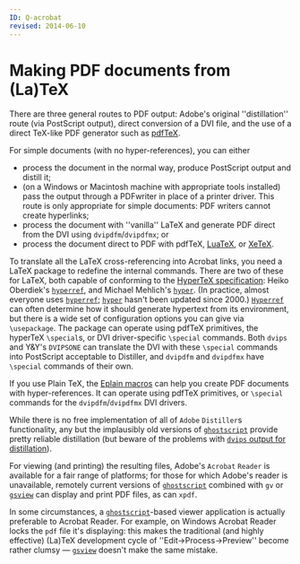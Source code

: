 ```yaml
---
ID: Q-acrobat
revised: 2014-06-10
---
```

# Making PDF documents from (La)TeX

There are three general routes to PDF output: Adobe's original
''distillation'' route (via PostScript output), direct conversion of a
DVI file, and the use of a direct TeX-like PDF
generator such as [pdfTeX](FAQ-whatpdftex.md).

For simple documents (with no hyper-references), you can either
  

-  process the document in the normal way, produce PostScript
    output and distill it;
-  (on a Windows or Macintosh machine with appropriate
    tools installed) pass the output through a PDFwriter in place
    of a printer driver.  This route is only appropriate for simple
    documents: PDF writers cannot create hyperlinks;
-  process the document with ''vanilla'' LaTeX and generate PDF
    direct from the DVI using `dvipdfm`/`dvipdfmx`; or 
-  process the document direct to PDF with pdfTeX,
    [LuaTeX](FAQ-luatex.md), or [XeTeX](FAQ-xetex.md).

To translate all the LaTeX cross-referencing into Acrobat
links, you need a LaTeX package to redefine
the internal commands.  There are two of these for LaTeX, both
capable of conforming to the
[HyperTeX specification](FAQ-hyper.md):
Heiko Oberdiek's [`hyperref`](https://ctan.org/pkg/hyperref), and Michael Mehlich's
[`hyper`](https://ctan.org/pkg/hyper).  (In practice, almost everyone uses
[`hyperref`](https://ctan.org/pkg/hyperref); [`hyper`](https://ctan.org/pkg/hyper) hasn't been updated since 2000.)
[`Hyperref`](https://ctan.org/pkg/Hyperref) can often determine how it should generate
hypertext from its environment, but there is a wide set of
configuration options you can give via `\usepackage`.  The package
can operate using pdfTeX primitives, the hyperTeX
`\special`s, or DVI driver-specific `\special` commands.
Both `dvips` and Y&Y's `DVIPSONE` can
translate the DVI with these `\special` commands into
PostScript acceptable to Distiller, and
`dvipdfm` and `dvipdfmx` have `\special` commands of
their own.

If you use Plain TeX, the [Eplain macros](FAQ-eplain.md) can
help you create PDF documents with hyper-references.
It can operate using pdfTeX primitives, or `\special` commands
for the `dvipdfm`/`dvipdfmx` DVI drivers.

While there is no free implementation of all of `Adobe`
`Distiller`s
functionality, any but the implausibly old versions of
[`ghostscript`](http://www.ghostscript.com/)
provide pretty reliable distillation (but beware of the problems with
[`dvips` output for distillation](FAQ-dvips-pdf.md)).

For viewing (and printing) the resulting files, Adobe's
`Acrobat` `Reader` is available for a fair range of
platforms; for those for which Adobe's reader is unavailable, remotely
current versions of [`ghostscript`](http://www.ghostscript.com/)
combined with `gv` or
[`gsview`](http://www.ghostgum.com.au/) can display and
print PDF files, as can `xpdf`.

In some circumstances, a
[`ghostscript`](http://www.ghostscript.com/)-based viewer
application is actually preferable to Acrobat Reader.  For example, on
Windows Acrobat Reader locks the `pdf` file it's displaying: this
makes the traditional (and highly effective) (La)TeX development
cycle of ''Edit&rarr;Process&rarr;Preview'' become
rather clumsy&nbsp;&mdash; [`gsview`](http://www.ghostgum.com.au/)
doesn't make the same mistake.

